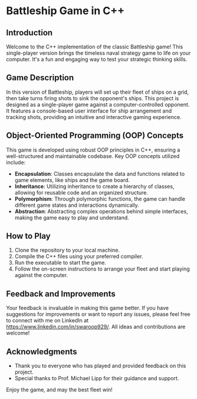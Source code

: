 # Battleship Game in C++

## Introduction
Welcome to the C++ implementation of the classic Battleship game! This single-player version brings the timeless naval strategy game to life on your computer. It's a fun and engaging way to test your strategic thinking skills.

## Game Description
In this version of Battleship, players will set up their fleet of ships on a grid, then take turns firing shots to sink the opponent's ships. This project is designed as a single-player game against a computer-controlled opponent. It features a console-based user interface for ship arrangement and tracking shots, providing an intuitive and interactive gaming experience.

## Object-Oriented Programming (OOP) Concepts
This game is developed using robust OOP principles in C++, ensuring a well-structured and maintainable codebase. Key OOP concepts utilized include:
- **Encapsulation**: Classes encapsulate the data and functions related to game elements, like ships and the game board.
- **Inheritance**: Utilizing inheritance to create a hierarchy of classes, allowing for reusable code and an organized structure.
- **Polymorphism**: Through polymorphic functions, the game can handle different game states and interactions dynamically.
- **Abstraction**: Abstracting complex operations behind simple interfaces, making the game easy to play and understand.

## How to Play
1. Clone the repository to your local machine.
2. Compile the C++ files using your preferred compiler.
3. Run the executable to start the game.
4. Follow the on-screen instructions to arrange your fleet and start playing against the computer.

## Feedback and Improvements
Your feedback is invaluable in making this game better. If you have suggestions for improvements or want to report any issues, please feel free to connect with me on LinkedIn at https://www.linkedin.com/in/swaroop929/. All ideas and contributions are welcome!

## Acknowledgments
- Thank you to everyone who has played and provided feedback on this project.
- Special thanks to Prof. Michael Lipp for their guidance and support.

Enjoy the game, and may the best fleet win!

